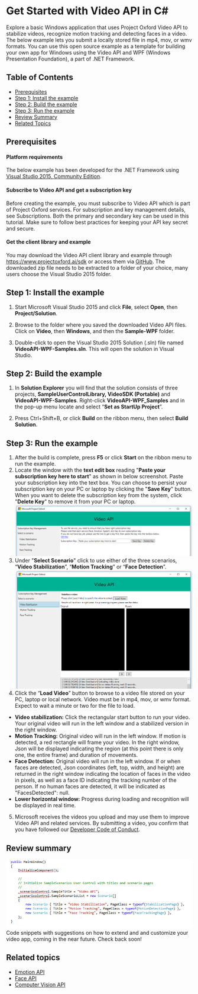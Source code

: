 # Get Started with Video API in C\#


Explore a basic Windows application that uses Project Oxford Video API to stabilize videos, recognize motion tracking and detecting faces in a video. The below example lets you submit a locally stored file in mp4, mov, or wmv formats. You can use this open source example as a template for building your own app for Windows using the Video API and WPF (Windows Presentation Foundation), a part of .NET Framework.

## Table of Contents
* 	[Prerequisites](#Prerequisites)
* 	[Step 1: Install the example](#Step1)
* 	[Step 2: Build the example](#Step2)
* 	[Step 3: Run the example](#Step3)
* 	[Review Summary](#Review)   
* 	[Related Topics](#Related)  

## <a name="Prerequisites">Prerequisites</a>  
#### Platform requirements
  The below example has been developed for the .NET Framework using [Visual Studio 2015, Community Edition](https://www.visualstudio.com/products/visual-studio-community-vs).  
#### Subscribe to Video API and get a subscription key 
  Before creating the example, you must subscribe to Video API which is part of Project Oxford services. For subscription and key management details, see Subscriptions. Both the primary and secondary key can be used in this tutorial. Make sure to follow best practices for keeping your API key secret and secure. 
#### Get the client library and example
  You may download the Video API client library and example through https://www.projectoxford.ai/sdk or access them via [GitHub](https://github.com/Microsoft/ProjectOxford-ClientSDK/tree/master/Video/Windows). The downloaded zip file needs to be extracted to a folder of your choice, many users choose the Visual Studio 2015 folder.

## <a name="Step1">Step 1: Install the example</a>
1.	Start Microsoft Visual Studio 2015 and click **File**, select **Open**, then **Project/Solution**.

2.	Browse to the folder where you saved the downloaded Video API files. Click on **Video**, then **Windows**, and then the **Sample-WPF** folder.
3.	Double-click to open the Visual Studio 2015 Solution (.sln) file named **VideoAPI-WPF-Samples.sln**. This will open the solution in Visual Studio.

## <a name="Step2">Step 2: Build the example</a>  
1.	In **Solution Explorer** you will find that the solution consists of three projects, **SampleUserControlLibrary, VideoSDK (Portable)** and **VideoAPI-WPF-Samples**. Right-click **VideoAPI-WPF_Samples** and in the pop-up menu locate and select “**Set as StartUp Project**”.

2.	Press Ctrl+Shift+B, or click **Build** on the ribbon menu, then select **Build Solution**.

## <a name="Step3">Step 3: Run the example</a>
1.	After the build is complete, press **F5** or click **Start** on the ribbon menu to run the example.  
2.	Locate the window with the **text edit box** reading "**Paste your subscription key here to start**" as shown in below screenshot. Paste your subscription key into the text box. You can choose to persist your subscription key on your PC or laptop by clicking the "**Save Key**" button. When you want to delete the subscription key from the system, click "**Delete Key**" to remove it from your PC or laptop.
![Video API UI](./Images/VideoAPI.PNG)
3.	Under "**Select Scenario**" click to use either of the three scenarios, “**Video Stabilization**”, “**Motion Tracking**” or “**Face Detection**”.  
![Video API Running Films](./Images/VideoAPiInterface.PNG)  
4.	Click the “**Load Video**” button to browse to a video file stored on your PC, laptop or local network. Video must be in mp4, mov, or wmv format. Expect to wait a minute or two for the file to load.
  * **Video stabilization:** Click the rectangular start button to run your video. Your original video will run in the left window and a stabilized version in the right window.
  * **Motion Tracking:** Original video will run in the left window. If motion is detected, a red rectangle will frame your video. In the right window, Json will be displayed indicating the region (at this point there is only one, the entire frame) and duration of movements.
  * **Face Detection:** Original video will run in the left window. If or when faces are detected, Json coordinates (left, top, width, and height) are returned in the right window indicating the location of faces in the video in pixels, as well as a face ID indicating the tracking number of the person. If no human faces are detected, it will be indicated as "FacesDetected": null.
  * **Lower horizontal window:** Progress during loading and recognition will be displayed in real time.  
5. Microsoft receives the videos you upload and may use them to improve Video API and related services. By submitting a video, you confirm that you have followed our [Developer Code of Conduct](http://go.microsoft.com/fwlink/?LinkId=698895).

## <a name="Review">Review summary</a>

![Video code snippet](./Images/VideoCodesnippet.PNG)  
Code snippets with suggestions on how to extend and and customize your video app, coming in the near future. Check back soon!   
## <a name="Related">Related topics</a>
* [Emotion API](../Emotion/Home.md)
* [Face API](../FaceAPI/Home.md)
* [Computer Vision API](../ComputerVision/Home.md)

